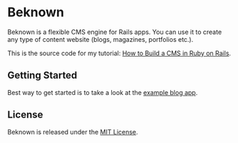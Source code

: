 # Beknown

Beknown is a flexible CMS engine for Rails apps. You can use it to create any type of content website (blogs, magazines, portfolios etc.).

This is the source code for my tutorial: [How to Build a CMS in Ruby on Rails](http://pchm.co/tutorial-how-to-build-a-cms-in-ruby-on-rails/).

## Getting Started

Best way to get started is to take a look at the [example blog app](https://github.com/pch/beknown-example-blog).

## License

Beknown is released under the [MIT License](http://www.opensource.org/licenses/MIT).
